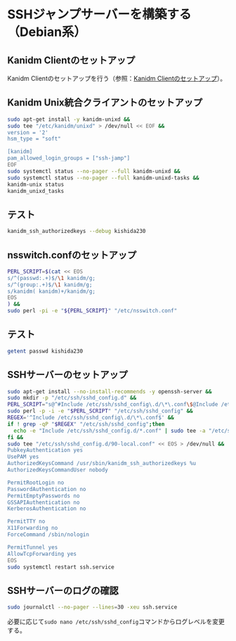 # SSHジャンプサーバーを構築する（Debian系）
## Kanidm Clientのセットアップ
Kanidm Clientのセットアップを行う（参照：[Kanidm Clientのセットアップ](client-setup.md)）。

## Kanidm Unix統合クライアントのセットアップ
```sh
sudo apt-get install -y kanidm-unixd &&
sudo tee "/etc/kanidm/unixd" > /dev/null << EOF &&
version = '2'
hsm_type = "soft"

[kanidm]
pam_allowed_login_groups = ["ssh-jamp"]
EOF
sudo systemctl status --no-pager --full kanidm-unixd &&
sudo systemctl status --no-pager --full kanidm-unixd-tasks &&
kanidm-unix status
kanidm_unixd_tasks
```

## テスト
```sh
kanidm_ssh_authorizedkeys --debug kishida230
```

## nsswitch.confのセットアップ
```sh
PERL_SCRIPT=$(cat << EOS
s/^(passwd:.+)$/\1 kanidm/g;
s/^(group:.+)$/\1 kanidm/g;
s/kanidm( kanidm)+/kanidm/g;
EOS
) &&
sudo perl -pi -e "${PERL_SCRIPT}" "/etc/nsswitch.conf"
```

## テスト
```sh
getent passwd kishida230
```

## SSHサーバーのセットアップ
```sh
sudo apt-get install --no-install-recommends -y openssh-server &&
sudo mkdir -p "/etc/ssh/sshd_config.d" &&
PERL_SCRIPT="s@^#Include /etc/ssh/sshd_config\.d/\*\.conf\$@Include /etc/ssh/sshd_config.d/*.conf@g" &&
sudo perl -p -i -e "$PERL_SCRIPT" "/etc/ssh/sshd_config" &&
REGEX='^Include /etc/ssh/sshd_config\.d/\*\.conf$' &&
if ! grep -qP "$REGEX" "/etc/ssh/sshd_config";then
  echo -e "Include /etc/ssh/sshd_config.d/*.conf" | sudo tee -a "/etc/ssh/sshd_config" > /dev/null
fi &&
sudo tee "/etc/ssh/sshd_config.d/90-local.conf" << EOS > /dev/null &&
PubkeyAuthentication yes
UsePAM yes
AuthorizedKeysCommand /usr/sbin/kanidm_ssh_authorizedkeys %u
AuthorizedKeysCommandUser nobody

PermitRootLogin no
PasswordAuthentication no
PermitEmptyPasswords no
GSSAPIAuthentication no
KerberosAuthentication no

PermitTTY no
X11Forwarding no
ForceCommand /sbin/nologin

PermitTunnel yes
AllowTcpForwarding yes
EOS
sudo systemctl restart ssh.service
```

## SSHサーバーのログの確認
```sh
sudo journalctl --no-pager --lines=30 -xeu ssh.service
```
必要に応じて`sudo nano /etc/ssh/sshd_config`コマンドからログレベルを変更する。